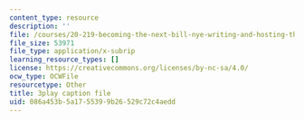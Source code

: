 ```yaml
---
content_type: resource
description: ''
file: /courses/20-219-becoming-the-next-bill-nye-writing-and-hosting-the-educational-show-january-iap-2015/086a453b5a1755399b26529c72c4aedd_17uL1VoaWTQ.vtt
file_size: 53971
file_type: application/x-subrip
learning_resource_types: []
license: https://creativecommons.org/licenses/by-nc-sa/4.0/
ocw_type: OCWFile
resourcetype: Other
title: 3play caption file
uid: 086a453b-5a17-5539-9b26-529c72c4aedd
---
```

